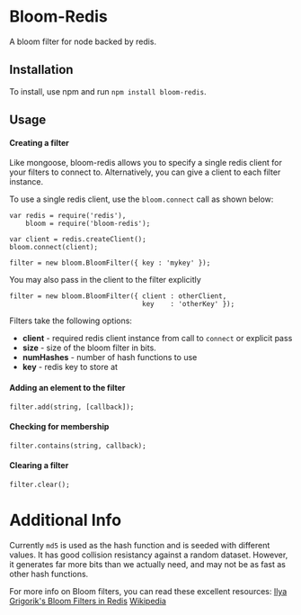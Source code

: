 Bloom-Redis
===========

A bloom filter for node backed by redis.

Installation
------------

To install, use npm and run `npm install bloom-redis`.


Usage
-----

#### Creating a filter

Like mongoose, bloom-redis allows you to specify a single redis client for your filters to connect to. Alternatively, you can give a client to each filter instance.

To use a single redis client, use the `bloom.connect` call as shown below:


    var redis = require('redis'),
        bloom = require('bloom-redis');

    var client = redis.createClient();
    bloom.connect(client);

    filter = new bloom.BloomFilter({ key : 'mykey' });


You may also pass in the client to the filter explicitly

    filter = new bloom.BloomFilter({ client : otherClient,
                                     key    : 'otherKey' });


Filters take the following options:

* **client** - required redis client instance from call to `connect` or explicit pass
* **size** - size of the bloom filter in bits.
* **numHashes** - number of hash functions to use
* **key** - redis key to store at


#### Adding an element to the filter

    filter.add(string, [callback]);

#### Checking for membership

    filter.contains(string, callback);

#### Clearing a filter

    filter.clear();


Additional Info
===============

Currently `md5` is used as the hash function and is seeded with different values. It has good collision resistancy against a random dataset. However, it generates far more bits than we actually need, and may not be as fast as other hash functions.

For more info on Bloom filters, you can read these excellent resources:
[Ilya Grigorik's Bloom Filters in Redis](http://www.igvita.com/2008/12/27/scalable-datasets-bloom-filters-in-ruby/)
[Wikipedia](http://en.wikipedia.org/wiki/Bloom_filter)




